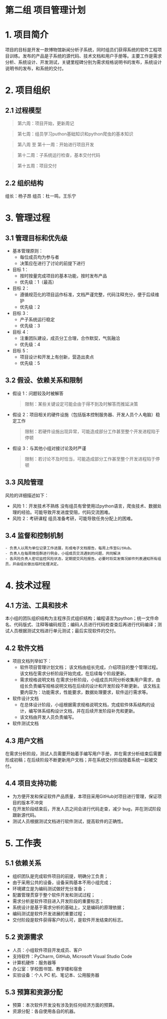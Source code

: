 # 第二组 项目管理计划

# 1. 项目简介

项目的目标是开发一款博物馆新闻分析子系统，同时组员们获得系统的软件工程项目训练。发布的产品是子系统的源代码、技术文档和用户手册等。主要工作是需求分析、系统设计、开发测试，关键里程碑分别为需求规格说明书的发布，系统设计说明书的发布，和系统的交付。

# 2. 项目组织

## 2.1 过程模型

> 第六周：项目开始，更新周记

> 第七周：组员学习puthon基础知识和python爬虫的基本知识

> 第八周 至 第十一周：开始进行项目开发

> 第十二周：子系统运行检查，基本交付代码

> 第十五周：项目交付

## 2.2 组织结构
  组长：杨子昂
  组员：杜一鸣，王乐宁
# 3. 管理过程

## 3.1 管理目标和优先级

- 基本管理原则：
    - 每位成员均为参与者
    - 决策应在进行了讨论的前提下进行
- 目标 1：
    - 按时按量完成项目的基本功能，按时发布产品
    - 优先级：1（最高）
- 目标 2：
    - 遵循规范化的项目运作标准，文档严谨完整，代码注释充分，便于后续维护
    - 优先级：2
- 目标 3：
    - 产子系统运行稳定
    - 优先级：3
- 目标 4：
    - 注重团队建设，成员分工合理，合作默契，气氛融洽
    - 优先级：4
- 目标 5：
    - 项目设计和开发上有创新，营造出卖点
    - 优先级：5 

## 3.2 假设、依赖关系和限制

- 假设 1：问题较及时被解答
    > 限制：某些关键设定可能会由于得不到及时解答而推延决策
- 假设 2：项目相关的硬件设施（包括版本控制服务器、开发人员个人电脑）稳定工作
    > 限制：若硬件设施出现异常，可能造成部分工作甚至整个开发进程陷于停顿
- 假设 3：与其他小组对接讨论及时严谨
    > 限制：若讨论不及时恰当，可能造成部分工作甚至整个开发进程陷于停顿

## 3.3 风险管理

风险的详细描述如下：
- 风险 1：开发技术不熟练
没有组员有曾使用过python语言，爬虫技术、数据处理的经验。可能导致开发进度受阻，代码交流困难。
- 风险 2：考研课程
组员准备考研，可能导致任务分配上的困难。
## 3.4 监督和控制机制

    - 负责人以周为单位记录工作进展，形成电子文档报告，每周上传至GitHub。
    - 负责人在每周微信群进行例会，小组成员交流遇到的问题，共同解决
    - 各风险负责人密切监控风险状态，定期提交风险报告。必要时将突发情况邮件列表通知所有组员，并由组长做出临时处理决定。

# 4. 技术过程

## 4.1 方法、工具和技术

本小组的团队组织结构为主程序员式组织结构；编程语言为python；统一文件命名、代码版式、注释等编码规范；编码人员进行代码检查查后再进行代码编译；测试人员根据测试文档进行单元测试；最后实现软件的交付。

## 4.2 软件文档

- 项目文档列举如下：
    - 软件项目管理计划文档；
        该文档由组长完成，介绍项目的整个管理过程。
        该文档在需求分析阶段开始完成，在后续每个阶段更新。
    - 需求规格说明文档
        在需求分析阶段，小组成员共同分析收集用户需求，由组长负责编写规格说明文档在后续的设计和开发阶段不断更新。
        该文档主要内容为：功能需求，性能要求，数据处理要求，软件运行需求等。
- 软件设计文档
    - 在总体设计阶段，小组根据需求规格说明文档，完成软件体系结构的设计，编写体系结构设计文档，并在后续开发阶段补充和更新。
    - 该文档由开发人员负责编写。
- 软件测试文档

## 4.3 用户文档

在需求分析阶段，测试人员需要开始着手编写用户手册，并在需求分析结束后需要形成初稿；在后续阶段不断更新用户文档；并在系统交付阶段随着系统一起被交付。

## 4.4 项目支持功能

- 为方便开发和保证软件产品质量，本项目采用GitHub对项目进行管理，保证项目的版本不冲突
- 在开发阶段结束后，开发人员之间会进行代码走查，减少 bug，并在测试阶段跟新源代码。
- 测试人员根据测试文档进行软件测试，提高软件的正确性。

# 5. 工作表

## 5.1 依赖关系

- 组织团队是完成软件项目的前提，明确分工负责；
- 由于采用公共的设备，设备采购基本不用小组完成；
- 环境建立是为编码测试做好充分准备；
- 配置管理贯穿于整个软件开发和测试过程；
- 需求分析是软件项目进入开发阶段的重要标志；
- 系统设计是基于需求分析的基础上，又是编码的原理依据；
- 编码测试是软件开发进展的重要过程；
- 交付阶段是软件获得客户的认可，是软件开发结束的标志。

## 5.2 资源需求

- 人员：小组软件项目开发成员、客户
- 支持软件：PyCharm, GitHub, Microsoft Visual Studio Code
- 计算机硬件：服务器等
- 办公室：学校图书馆、教学楼和宿舍
- 实验设备：个人 PC 机、笔记本、公用服务器

## 5.3 预算和资源分配

- 预算：本次软件开发没有涉及到任何经济方面的预算。
- 资源分配：各自使用各自的机器。
